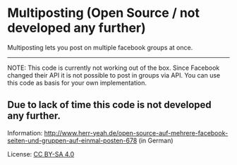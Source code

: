 # Multiposting (Open Source / not developed any further)

Multiposting lets you post on multiple facebook groups at once.

------
NOTE: This code is currently not working out of the box. Since Facebook changed their API it is not possible to post in groups via API. You can use this code as basis for your own implementation.

Due to lack of time this code is not developed any further.
------

Information: http://www.herr-yeah.de/open-source-auf-mehrere-facebook-seiten-und-gruppen-auf-einmal-posten-678 (in German)

License: [CC BY-SA 4.0](http://creativecommons.org/licenses/by-sa/4.0/)
